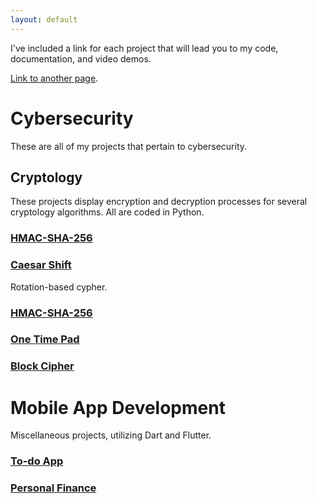 ```yaml
---
layout: default
---
```


I've included a link for each project that will lead you to my code, documentation, and video demos.

[Link to another page](./another-page.html).


# Cybersecurity

These are all of my projects that pertain to cybersecurity.

## Cryptology

These projects display encryption and decryption processes for several cryptology algorithms. All are coded in Python.

### [HMAC-SHA-256](./hmac-sha-256.html)

### [Caesar Shift](./caesar-cryptology.html)
Rotation-based cypher.

### [HMAC-SHA-256](./hmac-sha-256.html)

### [One Time Pad](./one-time-pad.html)

### [Block Cipher](./block-cipher.html)

# Mobile App Development

Miscellaneous projects, utilizing Dart and Flutter.

### [To-do App](./todo-app.html)

### [Personal Finance](./personal-finance.html)
 


